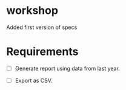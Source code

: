 # workshop
Added first version of specs

# Requirements
- [ ] Generate report using data from last year.
- [ ] Export as CSV.



